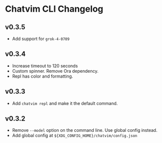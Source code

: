 # Chatvim CLI Changelog

## v0.3.5

- Add support for `grok-4-0709`

## v0.3.4

- Increase timeout to 120 seconds
- Custom spinner. Remove Ora dependency.
- Repl has color and formatting.

## v0.3.3

- Add `chatvim repl` and make it the default command.

## v0.3.2

- Remove `--model` option on the command line. Use global config instead.
- Add global config at `${XDG_CONFIG_HOME}/chatvim/config.json`
